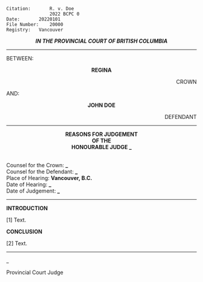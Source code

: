 	Citation:       R. v. Doe
                	2022 BCPC 0
	Date:		20220101
	File Number:	20000
	Registry:	Vancouver

<p align="center"><b><i>
				IN THE PROVINCIAL COURT OF BRITISH COLUMBIA
</b></i>

---

BETWEEN:
<p align="center"><b>		REGINA				</b>
<p align="right">		CROWN
<p>				AND:
<p align="center"><b>		JOHN DOE			</b>
<p align="right">		DEFENDANT

---
	
<p align="center"><b>		
				REASONS FOR JUDGEMENT
<br>				OF THE
<br>				HONOURABLE JUDGE _

</b>

<br>				Counsel for the Crown: **_**
<br>				Counsel for the Defendant: **_**
<br>				Place of Hearing: **Vancouver, B.C.**
<br>				Date of Hearing: **_**
<br>				Date of Judgement: **_**

---

**INTRODUCTION**

[1] Text.

**CONCLUSION**

[2] Text.
	
---

_
	
Provincial Court Judge
